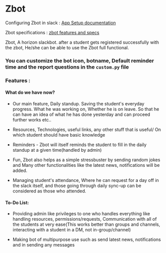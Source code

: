 # Zbot

Configuring Zbot in slack : [App Setup documentation](https://github.com/HorizonTechnologies/Zbot/blob/master/Setup/Setup.md)

Zbot specifications : [zbot features and specs](https://github.com/HorizonTechnologies/spec/blob/master/Zbot.md)

Zbot, A horizon slackbot. after a student gets registered successfully with the zbot, He/she can be able to use the Zbot full functional.

### You can customize the bot icon, botname, Default reminder time and the report questions in the `custom.py` file

### Features :

  

#### What do we have now?


-   Our main feature, Daily standup. Saving the student's everyday progress. What he was working on, Whether he is on leave. So that he can have an idea of what he has done yesterday and can proceed further works etc..
    
-   Resources, Technologies, useful links, any other stuff that is useful/ On which student should have basic knowledge
    
-   Reminders - Zbot will itself reminds the student to fill in the daily standup at a given time(handled by admin)

    
-  Fun, Zbot also helps as a simple stressbuster by sending random jokes and Many other functionalities like the latest news, notifications will be added.

- Managing student's attendance, Where he can request for a day off in the slack itself, and those going through daily sync-up can be considered as those who attended.
  

#### To-Do List:

  

- Providing admin like privileges to one who handles everything like handling resources, permissions/requests, Communication with all of the students at very ease(This works better than groups and channels, interacting with a student in a DM, not in-group/channel)

- Making bot of multipurpose use such as send latest news, notifications and in sending any messages


